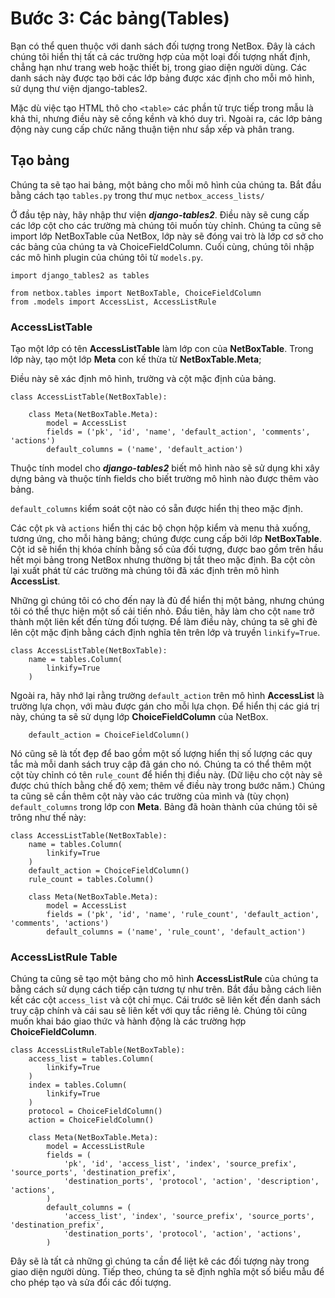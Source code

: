 # Bước 3: Các bảng(Tables)
Bạn có thể quen thuộc với danh sách đối tượng trong NetBox. Đây là cách chúng tôi hiển thị tất cả các trường hợp của một loại đối tượng nhất định, chẳng hạn như trang web hoặc thiết bị, trong giao diện người dùng. Các danh sách này được tạo bởi các lớp bảng được xác định cho mỗi mô hình, sử dụng thư viện django-tables2.

Mặc dù việc tạo HTML thô cho `<table>` các phần tử trực tiếp trong mẫu là khả thi, nhưng điều này sẽ cồng kềnh và khó duy trì. Ngoài ra, các lớp bảng động này cung cấp chức năng thuận tiện như sắp xếp và phân trang.

## Tạo bảng
Chúng ta sẽ tạo hai bảng, một bảng cho mỗi mô hình của chúng ta. Bắt đầu bằng cách tạo `tables.py` trong thư mục `netbox_access_lists/`

Ở đầu tệp này, hãy nhập thư viện ***django-tables2***. Điều này sẽ cung cấp các lớp cột cho các trường mà chúng tôi muốn tùy chỉnh. Chúng ta cũng sẽ import lớp NetBoxTable của NetBox, lớp này sẽ đóng vai trò là lớp cơ sở cho các bảng của chúng ta và ChoiceFieldColumn. Cuối cùng, chúng tôi nhập các mô hình plugin của chúng tôi từ `models.py`.
```
import django_tables2 as tables

from netbox.tables import NetBoxTable, ChoiceFieldColumn
from .models import AccessList, AccessListRule
```
### AccessListTable
Tạo một lớp có tên **AccessListTable** làm lớp con của **NetBoxTable**. Trong lớp này, tạo một lớp **Meta** con kế thừa từ **NetBoxTable.Meta**; 

Điều này sẽ xác định mô hình, trường và cột mặc định của bảng.

```
class AccessListTable(NetBoxTable):

    class Meta(NetBoxTable.Meta):
        model = AccessList
        fields = ('pk', 'id', 'name', 'default_action', 'comments', 'actions')
        default_columns = ('name', 'default_action')
```
Thuộc tính model cho ***django-tables2*** biết mô hình nào sẽ sử dụng khi xây dựng bảng và thuộc tính fields cho biết trường mô hình nào được thêm vào bảng. 

`default_columns` kiểm soát cột nào có sẵn được hiển thị theo mặc định.

Các cột `pk` và `actions` hiển thị các bộ chọn hộp kiểm và menu thả xuống, tương ứng, cho mỗi hàng bảng; chúng được cung cấp bởi lớp **NetBoxTable**. Cột id sẽ hiển thị khóa chính bằng số của đối tượng, được bao gồm trên hầu hết mọi bảng trong NetBox nhưng thường bị tắt theo mặc định. Ba cột còn lại xuất phát từ các trường mà chúng tôi đã xác định trên mô hình **AccessList**.

Những gì chúng tôi có cho đến nay là đủ để hiển thị một bảng, nhưng chúng tôi có thể thực hiện một số cải tiến nhỏ. Đầu tiên, hãy làm cho cột `name` trở thành một liên kết đến từng đối tượng. Để làm điều này, chúng ta sẽ ghi đè lên cột mặc định bằng cách định nghĩa tên trên lớp và truyền `linkify=True`.

```
class AccessListTable(NetBoxTable):
    name = tables.Column(
        linkify=True
    )
```
Ngoài ra, hãy nhớ lại rằng trường `default_action` trên mô hình **AccessList** là trường lựa chọn, với màu được gán cho mỗi lựa chọn. Để hiển thị các giá trị này, chúng ta sẽ sử dụng lớp **ChoiceFieldColumn** của NetBox.

```
    default_action = ChoiceFieldColumn()
```
Nó cũng sẽ là tốt đẹp để bao gồm một số lượng hiển thị số lượng các quy tắc mà mỗi danh sách truy cập đã gán cho nó. Chúng ta có thể thêm một cột tùy chỉnh có tên `rule_count` để hiển thị điều này. (Dữ liệu cho cột này sẽ được chú thích bằng chế độ xem; thêm về điều này trong bước năm.) Chúng ta cũng sẽ cần thêm cột này vào các trường của mình và (tùy chọn) `default_columns` trong lớp con **Meta**. Bảng đã hoàn thành của chúng tôi sẽ trông như thế này:
```
class AccessListTable(NetBoxTable):
    name = tables.Column(
        linkify=True
    )
    default_action = ChoiceFieldColumn()
    rule_count = tables.Column()

    class Meta(NetBoxTable.Meta):
        model = AccessList
        fields = ('pk', 'id', 'name', 'rule_count', 'default_action', 'comments', 'actions')
        default_columns = ('name', 'rule_count', 'default_action')
```
### AccessListRule Table
Chúng ta cũng sẽ tạo một bảng cho mô hình **AccessListRule** của chúng ta bằng cách sử dụng cách tiếp cận tương tự như trên. Bắt đầu bằng cách liên kết các cột `access_list` và cột chỉ mục. Cái trước sẽ liên kết đến danh sách truy cập chính và cái sau sẽ liên kết với quy tắc riêng lẻ. Chúng tôi cũng muốn khai báo giao thức và hành động là các trường hợp **ChoiceFieldColumn**.
```
class AccessListRuleTable(NetBoxTable):
    access_list = tables.Column(
        linkify=True
    )
    index = tables.Column(
        linkify=True
    )
    protocol = ChoiceFieldColumn()
    action = ChoiceFieldColumn()

    class Meta(NetBoxTable.Meta):
        model = AccessListRule
        fields = (
            'pk', 'id', 'access_list', 'index', 'source_prefix', 'source_ports', 'destination_prefix',
            'destination_ports', 'protocol', 'action', 'description', 'actions',
        )
        default_columns = (
            'access_list', 'index', 'source_prefix', 'source_ports', 'destination_prefix',
            'destination_ports', 'protocol', 'action', 'actions',
        )
```
Đây sẽ là tất cả những gì chúng ta cần để liệt kê các đối tượng này trong giao diện người dùng. Tiếp theo, chúng ta sẽ định nghĩa một số biểu mẫu để cho phép tạo và sửa đổi các đối tượng.